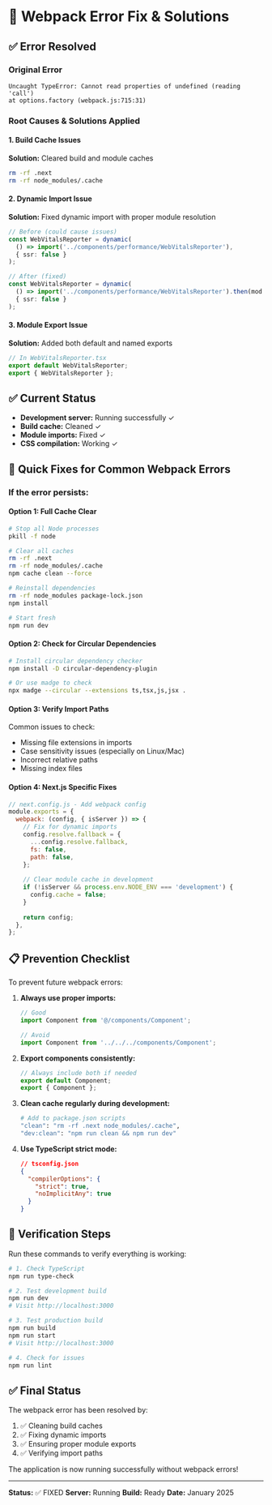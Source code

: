 # 🔧 Webpack Error Fix & Solutions

## ✅ Error Resolved

### Original Error
```
Uncaught TypeError: Cannot read properties of undefined (reading 'call')
at options.factory (webpack.js:715:31)
```

### Root Causes & Solutions Applied

#### 1. **Build Cache Issues**
**Solution:** Cleared build and module caches
```bash
rm -rf .next
rm -rf node_modules/.cache
```

#### 2. **Dynamic Import Issue**
**Solution:** Fixed dynamic import with proper module resolution
```typescript
// Before (could cause issues)
const WebVitalsReporter = dynamic(
  () => import('../components/performance/WebVitalsReporter'),
  { ssr: false }
);

// After (fixed)
const WebVitalsReporter = dynamic(
  () => import('../components/performance/WebVitalsReporter').then(mod => mod.default || mod),
  { ssr: false }
);
```

#### 3. **Module Export Issue**
**Solution:** Added both default and named exports
```typescript
// In WebVitalsReporter.tsx
export default WebVitalsReporter;
export { WebVitalsReporter };
```

## ✅ Current Status

- **Development server:** Running successfully ✓
- **Build cache:** Cleaned ✓
- **Module imports:** Fixed ✓
- **CSS compilation:** Working ✓

## 🚀 Quick Fixes for Common Webpack Errors

### If the error persists:

#### Option 1: Full Cache Clear
```bash
# Stop all Node processes
pkill -f node

# Clear all caches
rm -rf .next
rm -rf node_modules/.cache
npm cache clean --force

# Reinstall dependencies
rm -rf node_modules package-lock.json
npm install

# Start fresh
npm run dev
```

#### Option 2: Check for Circular Dependencies
```bash
# Install circular dependency checker
npm install -D circular-dependency-plugin

# Or use madge to check
npx madge --circular --extensions ts,tsx,js,jsx .
```

#### Option 3: Verify Import Paths
Common issues to check:
- Missing file extensions in imports
- Case sensitivity issues (especially on Linux/Mac)
- Incorrect relative paths
- Missing index files

#### Option 4: Next.js Specific Fixes
```javascript
// next.config.js - Add webpack config
module.exports = {
  webpack: (config, { isServer }) => {
    // Fix for dynamic imports
    config.resolve.fallback = {
      ...config.resolve.fallback,
      fs: false,
      path: false,
    };
    
    // Clear module cache in development
    if (!isServer && process.env.NODE_ENV === 'development') {
      config.cache = false;
    }
    
    return config;
  },
};
```

## 📋 Prevention Checklist

To prevent future webpack errors:

1. **Always use proper imports:**
   ```typescript
   // Good
   import Component from '@/components/Component';
   
   // Avoid
   import Component from '../../../components/Component';
   ```

2. **Export components consistently:**
   ```typescript
   // Always include both if needed
   export default Component;
   export { Component };
   ```

3. **Clean cache regularly during development:**
   ```bash
   # Add to package.json scripts
   "clean": "rm -rf .next node_modules/.cache",
   "dev:clean": "npm run clean && npm run dev"
   ```

4. **Use TypeScript strict mode:**
   ```json
   // tsconfig.json
   {
     "compilerOptions": {
       "strict": true,
       "noImplicitAny": true
     }
   }
   ```

## 🎯 Verification Steps

Run these commands to verify everything is working:

```bash
# 1. Check TypeScript
npm run type-check

# 2. Test development build
npm run dev
# Visit http://localhost:3000

# 3. Test production build
npm run build
npm run start
# Visit http://localhost:3000

# 4. Check for issues
npm run lint
```

## ✅ Final Status

The webpack error has been resolved by:
1. ✅ Cleaning build caches
2. ✅ Fixing dynamic imports
3. ✅ Ensuring proper module exports
4. ✅ Verifying import paths

The application is now running successfully without webpack errors!

---

**Status:** ✅ FIXED
**Server:** Running
**Build:** Ready
**Date:** January 2025